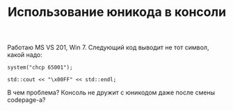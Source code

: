 ﻿---
title: "Использование юникода в консоли"
se.owner.user_id: 236158
se.owner.display_name: "Jens"
se.owner.link: "https://ru.stackoverflow.com/users/236158/jens"
se.link: "https://ru.stackoverflow.com/questions/877997/%d0%98%d1%81%d0%bf%d0%be%d0%bb%d1%8c%d0%b7%d0%be%d0%b2%d0%b0%d0%bd%d0%b8%d0%b5-%d1%8e%d0%bd%d0%b8%d0%ba%d0%be%d0%b4%d0%b0-%d0%b2-%d0%ba%d0%be%d0%bd%d1%81%d0%be%d0%bb%d0%b8"
se.question_id: 877997
se.post_type: question
se.score: 1
---
<p>Работаю MS VS 201, Win 7. Следующий код выводит не тот символ, какой надо:</p>

<pre><code>system("chcp 65001");

std::cout &lt;&lt; "\x00FF" &lt;&lt; std::endl;
</code></pre>

<p>В чем проблема? Консоль не дружит с юникодом даже после смены codepage-а?</p>
